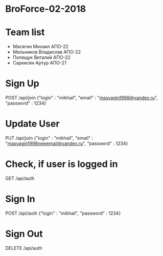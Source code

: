 # BroForce-02-2018

# Team list
- Масягин Михаил АПО-22
- Мельников Владислав АПО-22
- Полещук Виталий АПО-22
- Саркисян Артур АПО-21

# Sign Up 
POST
/api/join
{"login" : "mikhail", "email" : "masyagin1998@yandex.ru", "password" : 1234}

# Update User
PUT
/api/join
{"login" : "mikhail", "email" : "masyagin1998newemail@yandex.ru", "password" : 1234}

# Check, if user is logged in
GET
/api/auth

# Sign In
POST
/api/auth
{"login" : "mikhail", "password" : 1234}

# Sign Out
DELETE
/api/auth
